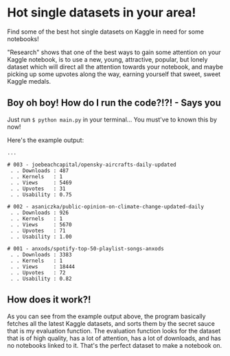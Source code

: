 # Hot single datasets in your area!

<!-- This is such a stupid name why did I pick this?!?! -->

Find some of the best hot single datasets on Kaggle in need for some notebooks!

"Research" shows that one of the best ways to gain some attention on your Kaggle notebook, is to use a new, young, attractive, popular, but lonely dataset which will direct all the attention towards your notebook, and maybe picking up some upvotes along the way, earning yourself that sweet, sweet Kaggle medals.

## Boy oh boy! How do I run the code?!?! - Says you

Just run `$ python main.py` in your terminal... You must've to known this by now!

Here's the example output:

```
...

# 003 - joebeachcapital/opensky-aircrafts-daily-updated
 . . Downloads : 487
 . . Kernels   : 1
 . . Views     : 5469
 . . Upvotes   : 31
 . . Usability : 0.75

# 002 - asaniczka/public-opinion-on-climate-change-updated-daily
 . . Downloads : 926
 . . Kernels   : 1
 . . Views     : 5670
 . . Upvotes   : 71
 . . Usability : 1.00

# 001 - anxods/spotify-top-50-playlist-songs-anxods
 . . Downloads : 3383
 . . Kernels   : 1
 . . Views     : 18444
 . . Upvotes   : 72
 . . Usability : 0.82
```

## How does it work?!

As you can see from the example output above, the program basically fetches all the latest Kaggle datasets, and sorts them by the secret sauce that is my evaluation function. The evaluation function looks for the dataset that is of high quality, has a lot of attention, has a lot of downloads, and has no notebooks linked to it. That's the perfect dataset to make a notebook on.

<!-- I regret making this project... -->